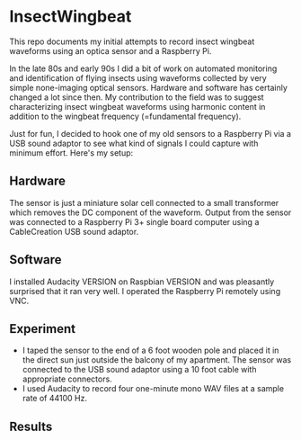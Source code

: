 # InsectWingbeat
This repo documents my initial attempts to record insect wingbeat waveforms using an optica sensor and a Raspberry Pi.

In the late 80s and early 90s I did a bit of work on automated monitoring and identification of flying insects using waveforms collected by very simple none-imaging optical sensors. Hardware and software has certainly changed a lot since then. My contribution to the field was to suggest characterizing insect wingbeat waveforms using harmonic content in addition to the wingbeat frequency (=fundamental frequency).

Just for fun, I decided to hook one of my old sensors to a Raspberry Pi via a USB sound adaptor to see what kind of signals I could capture with minimum effort. Here's my setup:

## Hardware

The sensor is just a miniature solar cell connected to a small transformer which removes the DC component of the waveform. Output from the sensor was connected to a Raspberry Pi 3+ single board computer using a CableCreation USB sound adaptor.

## Software

I installed Audacity VERSION on Raspbian VERSION and was pleasantly surprised that it ran very well. I operated the Raspberry Pi remotely using VNC.

## Experiment

* I taped the sensor to the end of a 6 foot wooden pole and placed it in the direct sun just outside the balcony of my apartment. The sensor was connected to the USB sound adaptor using a 10 foot cable with appropriate connectors.
* I used Audacity to record four one-minute mono WAV files at a sample rate of 44100 Hz.

## Results

